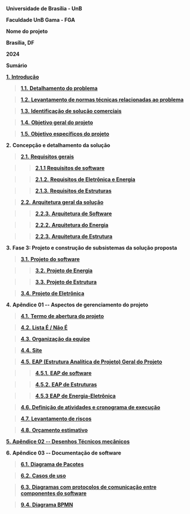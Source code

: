 **Universidade de Brasília - UnB**

**Faculdade UnB Gama - FGA**

**Nome do projeto**

**Brasília, DF**

**2024**


**Sumário**

[**1.** **Introdução**](https://gitlab.com/lappis-unb/fga-pi2/semestre-2024-1/grupo-08/scanpoint/-/blob/main/docs/geral/visaogeral.md?ref_type=heads#1-introdu%C3%A7%C3%A3o)

> [**1.1.** **Detalhamento do problema**](https://gitlab.com/lappis-unb/fga-pi2/semestre-2024-1/grupo-08/scanpoint/-/blob/main/docs/geral/visaogeral.md?ref_type=heads#2-defini%C3%A7%C3%A3o-do-produto)

> [**1.2.** **Levantamento de normas técnicas relacionadas ao problema**](https://gitlab.com/lappis-unb/fga-pi2/semestre-2024-1/grupo-08/scanpoint/-/blob/Revis%C3%A3o-PC1/docs/geral/normas.md)

> [**1.3.** **Identificação de solução comerciais**](https://gitlab.com/lappis-unb/fga-pi2/semestre-2024-1/grupo-08/scanpoint/-/blob/main/docs/geral/visaogeral.md?ref_type=heads#5-identifica%C3%A7%C3%A3o-de-solu%C3%A7%C3%A3o-comerciais)

> [**1.4.** **Objetivo geral do projeto**](https://gitlab.com/lappis-unb/fga-pi2/semestre-2024-1/grupo-08/scanpoint/-/blob/main/docs/geral/visaogeral.md?ref_type=heads#6-objetivo-geral-do-projeto)

> [**1.5.** **Objetivo específicos do projeto**](https://gitlab.com/lappis-unb/fga-pi2/semestre-2024-1/grupo-08/scanpoint/-/blob/main/docs/geral/visaogeral.md?ref_type=heads#7-objetivo-espec%C3%ADficos-do-projeto)

**2.** **Concepção e detalhamento da solução**

> [**2.1.** **Requisitos gerais**](https://gitlab.com/lappis-unb/fga-pi2/semestre-2024-1/grupo-08/scanpoint/-/blob/main/docs/geral/requisitos.md)

>> [**2.1.1** **Requisitos de software**](https://gitlab.com/lappis-unb/fga-pi2/semestre-2024-1/grupo-08/scanpoint/-/blob/main/docs/software/requisitos.md?ref_type=heads)

>> [**2.1.2.** **Requisitos de Eletrônica e Energia**](https://gitlab.com/lappis-unb/fga-pi2/semestre-2024-1/grupo-08/scanpoint/-/blob/Revis%C3%A3o-PC1/docs/eletronica-energia/requisitos-eletronica-energia.md)

>> [**2.1.3.** **Requisitos de Estruturas**](https://gitlab.com/lappis-unb/fga-pi2/semestre-2024-1/grupo-08/scanpoint/-/blob/main/docs/estruturas/Requisitos_estruturas.md?ref_type=heads)

> [**2.2.** **Arquitetura geral da solução**](https://gitlab.com/lappis-unb/fga-pi2/semestre-2024-1/grupo-08/scanpoint/-/blob/main/docs/geral/arquitetura.md?ref_type=heads)

>> [**2.2.3.** **Arquitetura de Software**](https://gitlab.com/lappis-unb/fga-pi2/semestre-2024-1/grupo-08/scanpoint/-/blob/main/docs/software/arquitetura.md?ref_type=heads)

>> [**2.2.2.** **Arquitetura do Energia**](https://gitlab.com/lappis-unb/fga-pi2/semestre-2024-1/grupo-08/scanpoint/-/blob/main/docs/eletronica-energia/arquitetura_energia.md)

>> [**2.2.3.** **Arquitetura de Estrutura**](https://gitlab.com/lappis-unb/fga-pi2/semestre-2024-1/grupo-08/scanpoint/-/blob/main/docs/estruturas/arquitetura_subs_estruturas.md?ref_type=heads)

**3.** **Fase 3: Projeto e construção de subsistemas da solução proposta**

> [**3.1.** **Projeto do software**](https://gitlab.com/lappis-unb/fga-pi2/semestre-2024-1/grupo-08/scanpoint/-/blob/main/docs/software/subsistema-software.md?ref_type=heads)

>> [**3.2.** **Projeto de Energia**](#https://gitlab.com/lappis-unb/fga-pi2/semestre-2024-1/grupo-08/scanpoint/-/blob/main/docs/eletronica-energia/Projeto_Subsistema_Energia.md?ref_type=heads)

>> [**3.3.** **Projeto de Estrutura**](https://gitlab.com/lappis-unb/fga-pi2/semestre-2024-1/grupo-08/scanpoint/-/blob/main/docs/estruturas/Projeto_subsistema_estruturas.md?ref_type=heads)

> [**3.4.** **Projeto de Eletrônica**](https://gitlab.com/lappis-unb/fga-pi2/semestre-2024-1/grupo-08/scanpoint/-/blob/main/docs/eletronica-energia/Documento_motor_de_passo.md?ref_type=heads)


<!-- [**4.** **Integração de subsistemas e finalização do produto**
[10](#integração-de-subsistemas-e-finalização-do-produto)](#integração-de-subsistemas-e-finalização-do-produto)

[**4.1.** **Diagrama de integração**
[10](#diagrama-de-integração)](#diagrama-de-integração)

[**4.2.** **Detalhamento de atividades para integração entre subsistema
01 e 02**
[10](#detalhamento-de-atividades-para-integração-entre-subsistema-01-e-02)](#detalhamento-de-atividades-para-integração-entre-subsistema-01-e-02)

[**4.3.** **Detalhamento de atividades para integração entre subsistema
01 e 03**
[10](#detalhamento-de-atividades-para-integração-entre-subsistema-01-e-03)](#detalhamento-de-atividades-para-integração-entre-subsistema-01-e-03)

[**4.4.** **Detalhamento de atividades para integração entre subsistema
02 e 03**
[10](#detalhamento-de-atividades-para-integração-entre-subsistema-02-e-03)](#detalhamento-de-atividades-para-integração-entre-subsistema-02-e-03) -->

**4.** **Apêndice 01 -- Aspectos de gerenciamento do projeto**

> [**4.1.** **Termo de abertura do projeto**](https://gitlab.com/lappis-unb/fga-pi2/semestre-2024-1/grupo-08/scanpoint/-/blob/main/docs/geral/termo_de_abertura_de_projeto.md?ref_type=heads)

> [**4.2.** **Lista É / Não É**](https://gitlab.com/lappis-unb/fga-pi2/semestre-2024-1/grupo-08/scanpoint/-/blob/main/docs/geral/visaogeral.md?ref_type=heads#7-%C3%A9n%C3%A3o-%C3%A9-e-fazn%C3%A3o-faz)

> [**4.3.** **Organização da equipe**
](https://gitlab.com/lappis-unb/fga-pi2/semestre-2024-1/grupo-08/scanpoint/-/blob/main/README.md?ref_type=heads#equipe)

> [**4.4.** **Site** ](#https://gitlab.com/lappis-unb/fga-pi2/semestre-2024-1/grupo-08/scanpoint/-/blob/main/README.md?ref_type=heads#site)

> [**4.5.** **EAP (Estrutura Analítica de Projeto) Geral do Projeto**](https://gitlab.com/lappis-unb/fga-pi2/semestre-2024-1/grupo-08/scanpoint/-/blob/main/docs/geral/eap_geral.md?ref_type=heads)

>> [**4.5.1.** **EAP de software**](https://gitlab.com/lappis-unb/fga-pi2/semestre-2024-1/grupo-08/scanpoint/-/blob/main/docs/software/eap_software.md?ref_type=heads)

>> [**4.5.2.** **EAP de Estruturas**](https://gitlab.com/lappis-unb/fga-pi2/semestre-2024-1/grupo-08/scanpoint/-/blob/Revis%C3%A3o-PC1/docs/estruturas/EAP_estruturas.md)

>> [**4.5.3** **EAP de Energia-Eletrônica**](https://gitlab.com/lappis-unb/fga-pi2/semestre-2024-1/grupo-08/scanpoint/-/blob/Revis%C3%A3o-PC1/docs/eletronica-energia/EAP-eletronica-energia.md)

> [**4.6.** **Definição de atividades e cronograma de execução**](https://gitlab.com/lappis-unb/fga-pi2/semestre-2024-1/grupo-08/scanpoint/-/blob/main/docs/geral/cronograma.md?ref_type=heads)

> [**4.7.** **Levantamento de riscos**](https://gitlab.com/lappis-unb/fga-pi2/semestre-2024-1/grupo-08/scanpoint/-/blob/main/docs/geral/FMEA.md?ref_type=heads)

> [**4.8.** **Orçamento estimativo**](https://gitlab.com/lappis-unb/fga-pi2/semestre-2024-1/grupo-08/scanpoint/-/blob/main/docs/geral/estimativa-custos.md?ref_type=heads)

[**5.** **Apêndice 02 -- Desenhos Técnicos mecânicos**](https://gitlab.com/lappis-unb/fga-pi2/semestre-2024-1/grupo-08/scanpoint/-/tree/main/docs/estruturas/Draftings?ref_type=heads)

<!-- [**7.** **Apêndice 03 -- Diagramas elétricos e eletrônicos**
[15](#apêndice-03-diagramas-elétricos-e-eletrônicos)](#apêndice-03-diagramas-elétricos-e-eletrônicos)

[**8.** **Apêndice 04 -- Diagramas de sistemas térmicos e/ou
hidráulicos**
[16](#apêndice-04-diagramas-de-sistemas-térmicos-eou-hidráulicos)](#apêndice-04-diagramas-de-sistemas-térmicos-eou-hidráulicos) -->

**6.** **Apêndice 03 -- Documentação de software**
> [**6.1.** **Diagrama de Pacotes**](https://gitlab.com/lappis-unb/fga-pi2/semestre-2024-1/grupo-08/scanpoint/-/blob/main/docs/software/diagrama-de-pacotes.md?ref_type=heads)

> [**6.2.** **Casos de uso**](https://gitlab.com/lappis-unb/fga-pi2/semestre-2024-1/grupo-08/scanpoint/-/blob/Revis%C3%A3o-PC1/docs/software/casos-de-uso.md)

>[**6.3.** **Diagramas com protocolos de comunicação entre componentes do software**](https://gitlab.com/lappis-unb/fga-pi2/semestre-2024-1/grupo-08/scanpoint/-/blob/main/docs/software/protocolos-de-comunicacao-software.md?ref_type=heads)

>[**9.4.** **Diagrama BPMN**](https://gitlab.com/lappis-unb/fga-pi2/semestre-2024-1/grupo-08/scanpoint/-/blob/main/docs/software/diagrama-bpmn.md?ref_type=heads)

<!-- [**10.** **Apêndice 06 -- Memorial de cálculo de elementos do projeto**
[18](#apêndice-06-memorial-de-cálculo-de-elementos-do-projeto)](#apêndice-06-memorial-de-cálculo-de-elementos-do-projeto)

[**10.1.** **Detalhar o projeto do elemento 01 do subsistema 01.**
[18](#detalhar-o-projeto-do-elemento-01-do-subsistema-01.)](#detalhar-o-projeto-do-elemento-01-do-subsistema-01.)

[**10.2.** **Detalhar o projeto do elemento 02 do subsistema 01.**
[18](#detalhar-o-projeto-do-elemento-02-do-subsistema-01.)](#detalhar-o-projeto-do-elemento-02-do-subsistema-01.)

[**11.** **Apêndice 07 -- Memorial de decisões de desenvolvimento de
software**
[19](#apêndice-07-memorial-de-decisões-de-desenvolvimento-de-software)](#apêndice-07-memorial-de-decisões-de-desenvolvimento-de-software)

[**12.** **Apêndice 08 -- Plano de testes funcionais do produto**
[20](#apêndice-08-plano-de-testes-funcionais-do-produto)](#apêndice-08-plano-de-testes-funcionais-do-produto)

[**13.** **Apêndice 09 -- Manual de montagem e uso do produto**
[21](#apêndice-09-manual-de-montagem-e-uso-do-produto)](#apêndice-09-manual-de-montagem-e-uso-do-produto)

[**14.** **Apêndice 10 -- Manual de manutenção do produto**
[22](#apêndice-10-manual-de-manutenção-do-produto)](#apêndice-10-manual-de-manutenção-do-produto)

[**15.** **Apêndice 11 -- Testes e Manual de instalação do software**
[23](#apêndice-11-testes-e-manual-de-instalação-do-software)](#apêndice-11-testes-e-manual-de-instalação-do-software)

[**16.** **Apêndice 12 -- Autoavaliação dos integrantes**
[24](#apêndice-12-autoavaliação-dos-integrantes)](#apêndice-12-autoavaliação-dos-integrantes)

[**17.** **Referências Bibliográficas**
[25](#referências-bibliográficas)](#referências-bibliográficas)

[**18.** **Anexo 01 -- Catálogo de componentes utilizados no projeto**
[26](#anexo-01-catálogo-de-componentes-utilizados-no-projeto)](#anexo-01-catálogo-de-componentes-utilizados-no-projeto) -->



